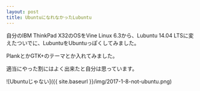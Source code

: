 ```yaml
---
layout: post
title: UbuntuになれなかったLubuntu
---
```


自分のIBM ThinkPad X32のOSをVine Linux 6.3から、Lubuntu 14.04 LTSに変えたついでに、LubuntuをUbuntuっぽくしてみました。

PlankとかGTK+のテーマとか入れてみました。

適当にやった割にはよく出来たと自分は思っています。

![Ubuntuじゃない]({{ site.baseurl }}/img/2017-1-8-not-ubuntu.png)
